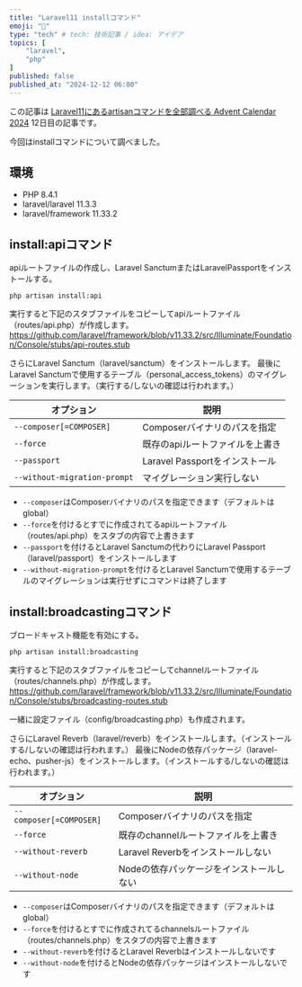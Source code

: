 ```yaml
---
title: "Laravel11 installコマンド"
emoji: "🐥"
type: "tech" # tech: 技術記事 / idea: アイデア
topics: [
    "laravel",
    "php"
]
published: false
published_at: "2024-12-12 06:00"
---
```


この記事は [Laravel11にあるartisanコマンドを全部調べる Advent Calendar 2024](https://adventar.org/calendars/10674) 12日目の記事です。

今回はinstallコマンドについて調べました。

## 環境

- PHP 8.4.1
- laravel/laravel 11.3.3
- laravel/framework 11.33.2

## install:apiコマンド

apiルートファイルの作成し、Laravel SanctumまたはLaravelPassportをインストールする。

```
php artisan install:api
```

実行すると下記のスタブファイルをコピーしてapiルートファイル（routes/api.php）が作成します。
https://github.com/laravel/framework/blob/v11.33.2/src/Illuminate/Foundation/Console/stubs/api-routes.stub

さらにLaravel Sanctum（laravel/sanctum）をインストールします。
最後にLaravel Sanctumで使用するテーブル（personal_access_tokens）のマイグレーションを実行します。（実行する/しないの確認は行われます。）

| オプション | 説明 |
| --- | --- |
| `--composer[=COMPOSER]` | Composerバイナリのパスを指定 |
| `--force` | 既存のapiルートファイルを上書き |
| `--passport` | Laravel Passportをインストール |
| `--without-migration-prompt` | マイグレーション実行しない |

- `--composer`はComposerバイナリのパスを指定できます（デフォルトはglobal）
- `--force`を付けるとすでに作成されてるapiルートファイル（routes/api.php）をスタブの内容で上書きます
- `--passport`を付けるとLaravel Sanctumの代わりにLaravel Passport（laravel/passport）をインストールします
- `--without-migration-prompt`を付けるとLaravel Sanctumで使用するテーブルのマイグレーションは実行せずにコマンドは終了します

## install:broadcastingコマンド

ブロードキャスト機能を有効にする。

```
php artisan install:broadcasting
```

実行すると下記のスタブファイルをコピーしてchannelルートファイル（routes/channels.php）が作成します。
https://github.com/laravel/framework/blob/v11.33.2/src/Illuminate/Foundation/Console/stubs/broadcasting-routes.stub

一緒に設定ファイル（config/broadcasting.php）も作成されます。

さらにLaravel Reverb（laravel/reverb）をインストールします。（インストールする/しないの確認は行われます。）
最後にNodeの依存パッケージ（laravel-echo、pusher-js）をインストールします。（インストールする/しないの確認は行われます。）

| オプション | 説明 |
| --- | --- |
| `--composer[=COMPOSER]` | Composerバイナリのパスを指定 |
| `--force` | 既存のchannelルートファイルを上書き |
| `--without-reverb` | Laravel Reverbをインストールしない |
| `--without-node` | Nodeの依存パッケージをインストールしない |

- `--composer`はComposerバイナリのパスを指定できます（デフォルトはglobal）
- `--force`を付けるとすでに作成されてるchannelsルートファイル（routes/channels.php）をスタブの内容で上書きます
- `--without-reverb`を付けるとLaravel Reverbはインストールしないです
- `--without-node`を付けるとNodeの依存パッケージはインストールしないです